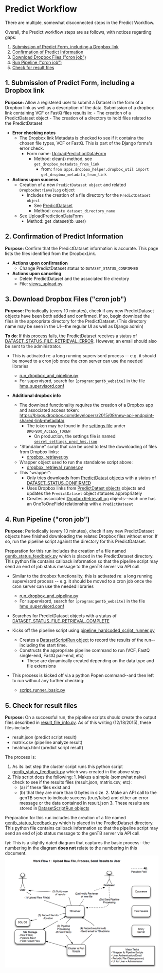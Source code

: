 # Predict Workflow

There are multiple, somewhat disconnected steps in the Predict Workflow.

Overall, the Predict workflow steps are as follows, with notices regarding gaps:

  1. [Submission of Predict Form, including a Dropbox link](#1-submission-of-predict-form-including-a-dropbox-link)
  2. [Confirmation of Predict Information](#2-confirmation-of-predict-information)
  3. [Download Dropbox Files ("cron job")](#3-download-dropbox-files-cron-job)
  4. [Run Pipeline ("cron job")](#4-run-pipeline-cron-job)
  5. [Check for result files](#5-check-for-result-files)


## 1. Submission of Predict Form, including a Dropbox link

**Purpose:** Allow a registered user to submit a Dataset in the form of a Dropbox link as well as a description of the data.  Submission of a dropbox link containing VCF or FastQ files results in:
    - The creation of a PredictDataset object
    - The creation of a directory to hold files related to the PredictDataset

- **Error checking notes**
  - The Dropbox link Metadata is checked to see if it contains
    the chosen file types, VCF or FastQ. This is part of the Django forms's
    error check.
    - Form name: [UploadPredictionDataForm](../gentb_website/tb_website/apps/predict/forms.py#L47)
       - Method: clean() method, see ```get_dropbox_metadata_from_link```
         - from: ```from apps.dropbox_helper.dropbox_util import get_dropbox_metadata_from_link```
- **Actions upon success**
  - Creation of a new ```PredictDataset object``` and related ```DropboxRetrievalLog``` object
    - Includes the creation of a file directory for the ```PredictDataset object```
        - See [PredictDataset](../gentb_website/tb_website/apps/predict/models.py)
        - Method: ```create_dataset_directory_name```
  - See [UploadPredictionDataForm](../gentb_website/tb_website/apps/predict/forms.py)
    - Method: get_dataset(tb_user)

## 2. Confirmation of Predict Information

**Purpose:** Confirm that the PredictDataset information is accurate.  This page lists the files identified from the DropboxLink.

 - **Actions upon confirmation**
    - Change PredictDataset status to ```DATASET_STATUS_CONFIRMED```
 - **Actions upon canceling**
    - Delete PredictDataset and the associated file directory
    - File: [views_upload.py](https://github.com/IQSS/gentb-site/blob/master/gentb_website/tb_website/apps/predict/views_upload.py)

## 3. Download Dropbox Files ("cron job")

**Purpose:** Periodically (every 10 minutes), check if any new PredictDataset objects have been both added and confirmed.  If so, begin download the files in the appropriate directory for the PredictDataset.  (This directory name may be seen in the UI--the regular UI as well as Django admin)

  **To do**: If this process fails, the PredictDataset receives a status of [DATASET_STATUS_FILE_RETRIEVAL_ERROR](https://github.com/IQSS/gentb-site/blob/master/gentb_website/tb_website/apps/predict/models.py#L34).  However, an email should also be sent to the administrator.

  - This is activated re: a long running supervisord process -- e.g. it should be moved to a cron job once the cron server can use the needed libraries
    -  [run_dropbox_and_pipeline.py](https://github.com/IQSS/gentb-site/blob/master/gentb_website/cron_scripts/run_dropbox_and_pipeline.py)
      - For supervisord, search for ```[program:gentb_website]``` in the file [hms_supervisord.conf]( https://github.com/IQSS/gentb-site/blob/master/gentb_website/tb_website/tb_website/settings/hms_supervisord.conf)

  - **Additional dropbox info**
    - The download functionality requires the creation of a Dropbox app and associated access token: https://blogs.dropbox.com/developers/2015/08/new-api-endpoint-shared-link-metadata/
      - The token may be found in the [settings file](https://github.com/IQSS/gentb-site/blob/master/gentb_website/tb_website/tb_website/settings/template_secret_settings.json) under ```DROPBOX_ACCESS_TOKEN```
        - On production, the settings file is named [```secret_settings_prod_hms.json```](https://github.com/IQSS/gentb-site/blob/master/docs/README-SETUP-ORCHESTRA.md#add-production-settings)
    - "Standalone" script that can be used to test the downloading of files from Dropbox links:
      - [dropbox_retriever.py](https://github.com/IQSS/gentb-site/blob/master/gentb_website/tb_website/apps/dropbox_helper/dropbox_retriever.py)
    - Wrapper object used to run the standalone script above:
      - [dropbox_retrieval_runner.py](https://github.com/IQSS/gentb-site/blob/master/gentb_website/tb_website/apps/dropbox_helper/dropbox_retrieval_runner.py)
    - This "wrapper":
      - Only tries downloads from [PredictDatast objects](https://github.com/IQSS/gentb-site/blob/master/gentb_website/tb_website/apps/predict/models.py)  with a status of [DATASET_STATUS_CONFIRMED](https://github.com/IQSS/gentb-site/blob/master/gentb_website/tb_website/apps/predict/models.py#L31)
      - Uses Dropbox links from [PredictDatast objects](https://github.com/IQSS/gentb-site/blob/master/gentb_website/tb_website/apps/predict/models.py) objects and updates the ```PredictDataset``` object statuses appropriately
      - Creates associated [DropboxRetrievalLog](https://github.com/IQSS/gentb-site/blob/master/gentb_website/tb_website/apps/dropbox_helper/models.py) objects--each one has an OneToOneField relationship with a  ```PredictDataset```


## 4. Run Pipeline ("cron job")

**Purpose:** Periodically (every 10 minutes), check if any new PredictDataset objects have finished downloading the related Dropbox files without error.  If so, run the pipeline script against the directory for this PredictDataset.

Preparation for this run includes the creation of a file named [gentb_status_feedback.py](https://github.com/IQSS/gentb-site/blob/master/gentb_website/tb_website/templates/feedback/gentb_status_feedback.py) which is placed in the PredictDataset directory.  This python file contains callback information so that the pipeline script may send an end of job status message to the genTB server via API call.

  - Similar to the dropbox functionality, this is activated re: a long running supervisord process -- e.g. it should be moved to a cron job once the cron server can use the needed libraries
    -  [run_dropbox_and_pipeline.py](https://github.com/IQSS/gentb-site/blob/master/gentb_website/cron_scripts/run_dropbox_and_pipeline.py)
    - For supervisord, search for ```[program:gentb_website]``` in the file [hms_supervisord.conf]( https://github.com/IQSS/gentb-site/blob/master/gentb_website/tb_website/tb_website/settings/hms_supervisord.conf)

  - Searches for PredictDataset objects with a status of [DATASET_STATUS_FILE_RETRIEVAL_COMPLETE](https://github.com/IQSS/gentb-site/blob/master/gentb_website/tb_website/apps/predict/models.py#L35)
  - Kicks off the pipeline script using [pipeline_hardcoded_script_runner.py](https://github.com/IQSS/gentb-site/blob/master/gentb_website/tb_website/apps/predict/pipeline_hardcoded_script_runner.py)
    - Creates a [DatasetScriptRun object](https://github.com/IQSS/gentb-site/blob/master/gentb_website/tb_website/apps/predict/models.py) to record the results of the run--including the start time.
    - Constructs the appropriate pipeline command to run (VCF, FastQ single-end, FastQ pair-end, etc)
      - These are dynamically created depending on the data type and file extensions
  - This process is kicked off via a python Popen command--and then left to run without any further checking:
    - [script_runner_basic.py](https://github.com/IQSS/gentb-site/blob/master/gentb_website/tb_website/apps/script_helper/script_runner_basic.py)

## 5. Check for result files

**Purpose:** On a successful run, the pipeline scripts should create the output files described in [result_file_info.py](https://github.com/IQSS/gentb-site/blob/master/gentb_website/tb_website/apps/utils/result_file_info.py).  As of this writing (12/18/2015), these files include:
  - result.json   (predict script result)
  - matrix.csv    (pipeline analyze result)
  - heatmap.html  (predict script result)


The process is:
  1. As its last step the cluster script runs this python script [gentb_status_feedback.py](https://github.com/IQSS/gentb-site/blob/master/gentb_website/tb_website/templates/feedback/gentb_status_feedback.py) which was created in the above step
  2. This script does the following:
    1. Makes a simple (somewhat naive) check to see if the results files (result.json, matrix.csv, etc):
       - (a) if these files exist and
       - (b) that they are more than 0 bytes in size.
    2. Make an API call to the genTB server to indicate success (true/false) and either an error message or the data contained in result.json
    3. These results are stored in [DatasetScriptRun objects](https://github.com/IQSS/gentb-site/blob/master/gentb_website/tb_website/apps/predict/models.py)

Preparation for this run includes the creation of a file named [gentb_status_feedback.py](https://github.com/IQSS/gentb-site/blob/master/gentb_website/tb_website/templates/feedback/gentb_status_feedback.py) which is placed in the PredictDataset directory.  This python file contains callback information so that the pipeline script may send an end of job status message to the genTB server via API call.


fyi: This is a slightly dated diagram that captures the basic process--the numbering in the diagram __does not__ relate to the numbering in this document.
![predict workflow](images/predict-workflow.png?raw=true "Predict Workflow")

